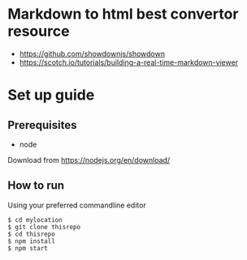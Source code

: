 # Markdown to html best convertor resource
- <https://github.com/showdownjs/showdown>
- <https://scotch.io/tutorials/building-a-real-time-markdown-viewer>

# Set up guide

## Prerequisites
- node

Download from <https://nodejs.org/en/download/>

## How to run
Using your preferred commandline editor
```shell
$ cd mylocation
$ git clone thisrepo
$ cd thisrepo
$ npm install
$ npm start
```

